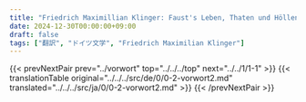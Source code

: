 ```yaml
---
title: "Friedrich Maximillian Klinger: Faust's Leben, Thaten und Höllenfahrt (1799) - 第二版の序文"
date: 2024-12-30T00:00:00+09:00
draft: false
tags: ["翻訳", "ドイツ文学", "Friedrich Maximilian Klinger"]
---
```


{{< prevNextPair prev="../vorwort" top="../../../top" next="../../1/1-1" >}}
{{< translationTable original="../../../src/de/0/0-2-vorwort2.md" translated="../../../src/ja/0/0-2-vorwort2.md" >}}
{{< /prevNextPair >}}